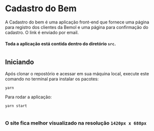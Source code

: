 # Cadastro do Bem
A Cadastro do bem é uma aplicação front-end que fornece uma página para registro dos clientes da Bemol e uma página para confirmação do cadastro. O link é enviado por email.

#### Toda a aplicação está contida dentro do diretório `src`.
# 
## Iniciando

Após clonar o repostório e acessar em sua máquina local, execute este comando no terminal para instalar os pacotes:

    yarn

Para rodar a aplicação:

    yarn start

#
### O site fica melhor visualizado na resolução `1420px x 688px`